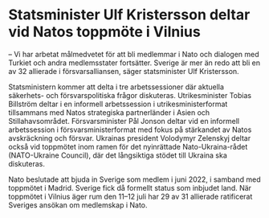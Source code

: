 # Statsminister Ulf Kristersson deltar vid Natos toppmöte i Vilnius

– Vi har arbetat målmedvetet för att bli medlemmar i Nato och dialogen med Turkiet och andra medlemsstater fortsätter. Sverige är mer än redo att bli en av 32 allierade i försvarsalliansen, säger statsminister Ulf Kristersson.

Statsministern kommer att delta i tre arbetssessioner där aktuella säkerhets\- och försvarspolitiska frågor diskuteras. Utrikesminister Tobias Billström deltar i en informell arbetssession i utrikesministerformat tillsammans med Natos strategiska partnerländer i Asien och Stillahavsområdet. Försvarsminister Pål Jonson deltar vid en informell arbetssession i försvarsministerformat med fokus på stärkandet av Natos avskräckning och försvar. Ukrainas president Volodymyr Zelenskyj deltar också vid toppmötet inom ramen för det nyinrättade Nato\-Ukraina\-rådet (NATO\-Ukraine Council), där det långsiktiga stödet till Ukraina ska diskuteras.

Nato beslutade att bjuda in Sverige som medlem i juni 2022, i samband med toppmötet i Madrid. Sverige fick då formellt status som inbjudet land. När toppmötet i Vilnius äger rum den 11–12 juli har 29 av 31 allierade ratificerat Sveriges ansökan om medlemskap i Nato.
